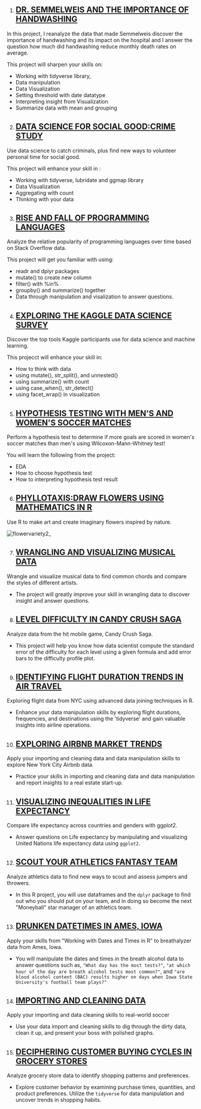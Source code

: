 1. ## [DR. SEMMELWEIS AND THE IMPORTANCE OF HANDWASHING](https://github.com/Engr-Daniel/Rprogramming_PROJECTS/tree/master/001_Dr.%20Semmelweis%20and%20the%20Importance%20of%20Handwashing)

In this project, I reanalyze the data that made Semmelweis discover the importance of handwashing and its impact on the hospital and I answer the question how much did handwashing reduce monthly death rates on average.

This project will sharpen your skills on:
- Working with tidyverse library, 
- Data manipulation 
- Data Visualization
- Setting threshold with date datatype
- Interpreting insight from Visualization
- Summarize data with mean and grouping

2. ## [DATA SCIENCE FOR SOCIAL GOOD:CRIME STUDY](https://github.com/Engr-Daniel/Rprogramming_PROJECTS/tree/master/002_Data%20Science%20for%20Social%20Good-Crime%20Study)

Use data science to catch criminals, plus find new ways to volunteer personal time for social good.

This project will enhance your skill in :
- Working with tidyverse, lubridate and ggmap library
- Data Visualization
- Aggregating with count
- Thinking with your data

3. ## [RISE AND FALL OF PROGRAMMING LANGUAGES](https://github.com/Engr-Daniel/Rprogramming_PROJECTS/tree/master/003_Rise%20and%20Fall%20of%20Programming%20Languages)

Analyze the relative popularity of programming languages over time based on Stack Overflow data.

This project will get you familiar with using:
- readr and dplyr packages
- mutate() to create new column 
- filter() with %in%
- groupby() and summarize() together
- Data through manipulation and visalization to answer questions.

4. ## [EXPLORING THE KAGGLE DATA SCIENCE SURVEY](https://github.com/Engr-Daniel/Rprogramming_PROJECTS/tree/master/004_Exploring%20the%20Kaggle%20Data%20Science%20Survey)

Discover the top tools Kaggle participants use for data science and machine learning.

This projecct will enhance your skill in:
- How to think with data
- using mutate(), str_split(), and unnested()
- using summarize() with count
- using case_when(), str_detect()
- using facet_wrap() in visualization

5. ## [HYPOTHESIS TESTING WITH MEN'S AND WOMEN'S SOCCER MATCHES](https://github.com/Engr-Daniel/Rprogramming_PROJECTS/tree/master/005_Hypothesis%20Testing%20with%20Men's%20and%20Women's%20Soccer%20Matches)

Perform a hypothesis test to determine if more goals are scored in women's soccer matches than men's using Wilcoxon-Mann-Whitney test!

You will learn the following from the project:
- EDA
- How to choose hypothesis test
- How to interpreting hypothesis test result

6. ## [PHYLLOTAXIS:DRAW FLOWERS USING MATHEMATICS IN R](https://github.com/Engr-Daniel/Rprogramming_PROJECTS/tree/master/006_Phyllotaxis%20Draw%20Flowers%20Using%20Mathematics)
   
Use R to make art and create imaginary flowers inspired by nature.

![flowervariety2_](https://github.com/Engr-Daniel/Rprogramming_PROJECTS/assets/103637488/a4eaef73-740e-4999-afc6-505a75e29221)

7. ## [WRANGLING AND VISUALIZING MUSICAL DATA](https://github.com/Engr-Daniel/Rprogramming_PROJECTS/tree/master/007_Wrangling%20and%20Visualizing%20Musical%20Data)

Wrangle and visualize musical data to find common chords and compare the styles of different artists.

- The project will greatly improve your skill in wrangling data to discover insight and answer questions.

8. ## [LEVEL DIFFICULTY IN CANDY CRUSH SAGA](https://github.com/Engr-Daniel/Rprogramming_PROJECTS/tree/master/008_Level%20Difficulty%20in%20Candy%20Crush%20Saga)

Analyze data from the hit mobile game, Candy Crush Saga.

- This project will help you know how data scientist compute the standard error of the difficulty for each level using a given formula and
add error bars to the difficulty profile plot.

9. ## [IDENTIFYING FLIGHT DURATION TRENDS IN AIR TRAVEL](https://github.com/Engr-Daniel/Rprogramming_PROJECTS/tree/master/009_Identifying%20Flight%20Duration%20Trends%20in%20Air%20Travel)
   
Exploring flight data from NYC using advanced data joining techniques in R.

- Enhance your data manipulation skills by exploring flight durations, frequencies, and destinations using the 'tidyverse' and gain valuable insights into airline operations.

10. ## [EXPLORING AIRBNB MARKET TRENDS](https://github.com/Engr-Daniel/Rprogramming_PROJECTS/tree/master/010_Exploring%20Airbnb%20Market%20Trends)

Apply your importing and cleaning data and data manipulation skills to explore New York City Airbnb data.

- Practice your skills in importing and cleaning data and data manipulation and report insights to a real estate start-up.

11. ##  [VISUALIZING INEQUALITIES IN LIFE EXPECTANCY](https://github.com/Engr-Daniel/Rprogramming_PROJECTS/tree/master/011_Visualizing%20Inequalities%20in%20Life%20Expectancy)

Compare life expectancy across countries and genders with ggplot2.

- Answer questions on Life expectancy by manipulating and visualizing United Nations life expectancy data using `ggplot2`.

12. ## [SCOUT YOUR ATHLETICS FANTASY TEAM](https://github.com/Engr-Daniel/Rprogramming_PROJECTS/tree/master/012_Scout%20your%20Athletics%20Fantasy%20Team)
Analyze athletics data to find new ways to scout and assess jumpers and throwers.

- In this R project, you will use dataframes and the `dplyr` package to find out who you should put on your team, and in doing so become the next "Moneyball" star manager of an athletics team.

13. ## [DRUNKEN DATETIMES IN AMES, IOWA](https://github.com/Engr-Daniel/Rprogramming_PROJECTS/tree/master/013_Drunken%20Datetimes%20in%20Ames%2C%20Iowa)
Apply your skills from "Working with Dates and Times in R" to breathalyzer data from Ames, Iowa.

- You will manipulate the dates and times in the breath alcohol data to answer questions such as, `"What day has the most tests?"`, `"at which hour of the day are breath alcohol tests most common?"`, and `"are blood alcohol content (BAC) results higher on days when Iowa State University's football team plays?"`

14. ## [IMPORTING AND CLEANING DATA](https://github.com/Engr-Daniel/Rprogramming_PROJECTS/tree/master/014_Importing%20and%20Cleaning%20Data)
Apply your importing and data cleaning skills to real-world soccer
- Use your data import and cleaning skills to dig through the dirty data, clean it up, and present your boss with polished graphs.

15. ## [DECIPHERING CUSTOMER BUYING CYCLES IN GROCERY STORES](https://github.com/Engr-Daniel/Rprogramming_PROJECTS/tree/master/015_Deciphering%20Customer%20Buying%20Cycles%20in%20Grocery%20Stores)
Analyze grocery store data to identify shopping patterns and preferences.
- Explore customer behavior by examining purchase times, quantities, and product preferences. Utilize the `tidyverse` for data manipulation and uncover trends in shopping habits.
